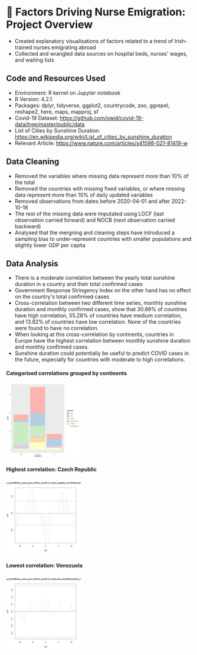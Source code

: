 # :hospital: Factors Driving Nurse Emigration: Project Overview
* Created explanatory visualisations of factors related to a trend of Irish-trained nurses emigrating abroad
* Collected and wrangled data sources on hospital beds, nurses' wages, and waiting lists

## Code and Resources Used
* Environment: R kernel on Jupyter notebook
* R Version: 4.2.1
* Packages: dplyr, tidyverse, ggplot2, countrycode, zoo, ggrepel, reshape2, here, maps, mapproj, sf
* Covid-19 Dataset: https://github.com/owid/covid-19-data/tree/master/public/data
* List of Cities by Sunshine Duration: https://en.wikipedia.org/wiki/List_of_cities_by_sunshine_duration
* Relevant Article: https://www.nature.com/articles/s41598-021-81419-w

## Data Cleaning
* Removed the variables where missing data represent more than 10% of the total
* Removed the countries with missing fixed variables, or where missing data represent more than 10% of daily updated variables
* Removed observations from dates before 2020-04-01 and after 2022-10-18
* The rest of the missing data were imputated using LOCF (last observation carried forward) and NOCB (next observation carried backward)
* Analysed that the mergning and cleaning steps have introduced a sampling bias to under-represent countries with smaller populations and slightly lower GDP per capita

## Data Analysis
* There is a moderate correlation between the yearly total sunshine duration in a country and their total confirmed cases
* Government Response Stringency Index on the other hand has no effect on the country's total confirmed cases
* Cross-correlation between two different time series, monthly sunshine duration and monthly confirmed cases, show that 30.89% of countries have high correlation, 55.28% of countries have medium correlation, and 13.82% of countries have low correlation. None of the countries were found to have no correlation.
* When looking at this cross-correlation by continents, countries in Europe have the highest correlation between monthly sunshine duration and monthly confirmed cases.
* Sunshine duration could potentially be useful to predict COVID cases in the future, especially for countries with moderate to high correlations.

#### Categorised correlations grouped by continents
<img src="https://github.com/ayanoyamamoto0/assignments_2022-2023/blob/main/working_with_data_1/correlation_bar.png" width=40% height=40%>

#### Highest correlation: Czech Republic
<img src="https://github.com/ayanoyamamoto0/assignments_2022-2023/blob/main/working_with_data_1/czech_republic_cross_correlation.png" width=40% height=40%>

#### Lowest correlation: Venezuela
<img src="https://github.com/ayanoyamamoto0/assignments_2022-2023/blob/main/working_with_data_1/venezuela_cross_correlation.png" width=40% height=40%>

